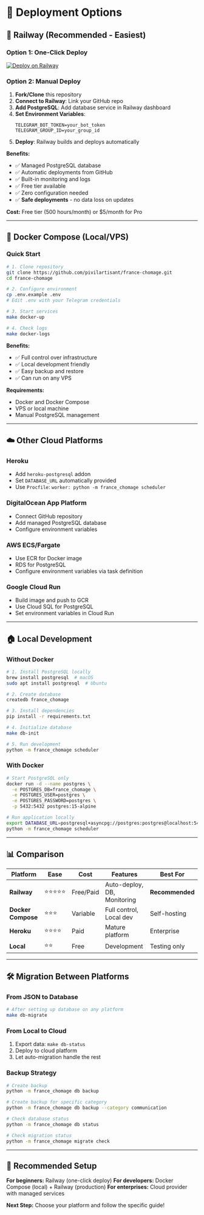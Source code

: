 # 🚀 Deployment Options

## 🚂 Railway (Recommended - Easiest)

### Option 1: One-Click Deploy
[![Deploy on Railway](https://railway.app/button.svg)](https://railway.app/template/deploy)

### Option 2: Manual Deploy
1. **Fork/Clone** this repository
2. **Connect to Railway**: Link your GitHub repo
3. **Add PostgreSQL**: Add database service in Railway dashboard
4. **Set Environment Variables**:
   ```env
   TELEGRAM_BOT_TOKEN=your_bot_token
   TELEGRAM_GROUP_ID=your_group_id
   ```
5. **Deploy**: Railway builds and deploys automatically

**Benefits:**
- ✅ Managed PostgreSQL database
- ✅ Automatic deployments from GitHub
- ✅ Built-in monitoring and logs
- ✅ Free tier available
- ✅ Zero configuration needed
- ✅ **Safe deployments** - no data loss on updates

**Cost:** Free tier (500 hours/month) or $5/month for Pro

---

## 🐳 Docker Compose (Local/VPS)

### Quick Start
```bash
# 1. Clone repository
git clone https://github.com/pivilartisant/france-chomage.git
cd france-chomage

# 2. Configure environment
cp .env.example .env
# Edit .env with your Telegram credentials

# 3. Start services
make docker-up

# 4. Check logs
make docker-logs
```

**Benefits:**
- ✅ Full control over infrastructure
- ✅ Local development friendly
- ✅ Easy backup and restore
- ✅ Can run on any VPS

**Requirements:**
- Docker and Docker Compose
- VPS or local machine
- Manual PostgreSQL management

---

## ☁️ Other Cloud Platforms

### Heroku
- Add `heroku-postgresql` addon
- Set `DATABASE_URL` automatically provided
- Use `Procfile`: `worker: python -m france_chomage scheduler`

### DigitalOcean App Platform
- Connect GitHub repository
- Add managed PostgreSQL database
- Configure environment variables

### AWS ECS/Fargate
- Use ECR for Docker image
- RDS for PostgreSQL
- Configure environment variables via task definition

### Google Cloud Run
- Build image and push to GCR
- Use Cloud SQL for PostgreSQL
- Set environment variables in Cloud Run

---

## 🏠 Local Development

### Without Docker
```bash
# 1. Install PostgreSQL locally
brew install postgresql  # macOS
sudo apt install postgresql  # Ubuntu

# 2. Create database
createdb france_chomage

# 3. Install dependencies
pip install -r requirements.txt

# 4. Initialize database
make db-init

# 5. Run development
python -m france_chomage scheduler
```

### With Docker
```bash
# Start PostgreSQL only
docker run -d --name postgres \
  -e POSTGRES_DB=france_chomage \
  -e POSTGRES_USER=postgres \
  -e POSTGRES_PASSWORD=postgres \
  -p 5432:5432 postgres:15-alpine

# Run application locally
export DATABASE_URL=postgresql+asyncpg://postgres:postgres@localhost:5432/france_chomage
python -m france_chomage scheduler
```

---

## 📊 Comparison

| Platform | Ease | Cost | Features | Best For |
|----------|------|------|----------|----------|
| **Railway** | ⭐⭐⭐⭐⭐ | Free/Paid | Auto-deploy, DB, Monitoring | **Recommended** |
| **Docker Compose** | ⭐⭐⭐ | Variable | Full control, Local dev | Self-hosting |
| **Heroku** | ⭐⭐⭐⭐ | Paid | Mature platform | Enterprise |
| **Local** | ⭐⭐ | Free | Development | Testing only |

---

## 🛠️ Migration Between Platforms

### From JSON to Database
```bash
# After setting up database on any platform
make db-migrate
```

### From Local to Cloud
1. Export data: `make db-status` 
2. Deploy to cloud platform
3. Let auto-migration handle the rest

### Backup Strategy
```bash
# Create backup
python -m france_chomage db backup

# Create backup for specific category
python -m france_chomage db backup --category communication

# Check database status
python -m france_chomage db status

# Check migration status
python -m france_chomage migrate check
```

---

## 🎯 Recommended Setup

**For beginners:** Railway (one-click deploy)
**For developers:** Docker Compose (local) + Railway (production)
**For enterprises:** Cloud provider with managed services

**Next Step:** Choose your platform and follow the specific guide!

